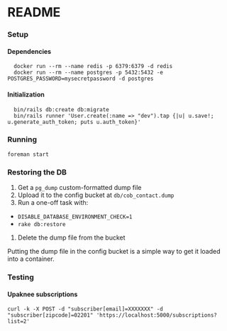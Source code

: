 # README

### Setup

#### Dependencies

```
  docker run --rm --name redis -p 6379:6379 -d redis
  docker run --rm --name postgres -p 5432:5432 -e POSTGRES_PASSWORD=mysecretpassword -d postgres
```

#### Initialization
```
  bin/rails db:create db:migrate
  bin/rails runner 'User.create(:name => "dev").tap {|u| u.save!; u.generate_auth_token; puts u.auth_token}'
```

### Running

`foreman start`


### Restoring the DB

1. Get a `pg_dump` custom-formatted dump file
1. Upload it to the config bucket at `db/cob_contact.dump`
1. Run a one-off task with:
  - `DISABLE_DATABASE_ENVIRONMENT_CHECK=1`
  - `rake db:restore`
1. Delete the dump file from the bucket

Putting the dump file in the config bucket is a simple way to get it loaded into
a container.

### Testing

#### Upaknee subscriptions

```
curl -k -X POST -d "subscriber[email]=XXXXXXX" -d "subscriber[zipcode]=02201" 'https://localhost:5000/subscriptions?list=2' 
```
